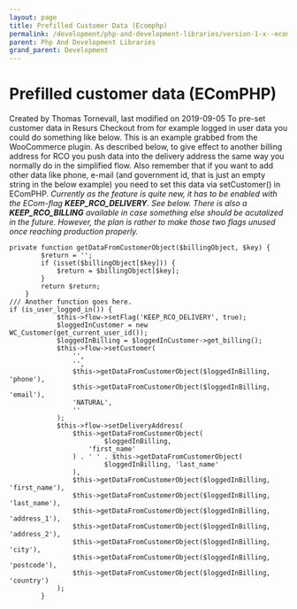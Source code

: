 ```yaml
---
layout: page
title: Prefilled Customer Data (Ecomphp)
permalink: /development/php-and-development-libraries/version-1-x--ecomphp-/ecomphp-features-and-tips/22183983/
parent: Php And Development Libraries
grand_parent: Development
---
```




# Prefilled customer data (EComPHP) 
Created by Thomas Tornevall, last modified on 2019-09-05
To pre-set customer data in Resurs Checkout from for example logged in
user data you could do something like below. This is an example grabbed
from the WooCommerce plugin. As described below, to give effect to
another billing address for RCO you push data into the delivery address
the same way you normally do in the simplified flow. Also remember that
if you want to add other data like phone, e-mail (and government id,
that is just an empty string in the below example) you need to set this
data via setCustomer() in EComPHP.
*Currently as the feature is quite new, it has to be enabled with the
ECom-flag **KEEP_RCO_DELIVERY**. See below. There is also a
**KEEP_RCO_BILLING** available in case something else should be
acutalized in the future. However, the plan is rather to make those two
flags unused once reaching production properly.*
``` syntaxhighlighter-pre
private function getDataFromCustomerObject($billingObject, $key) {
        $return = '';
        if (isset($billingObject[$key])) {
            $return = $billingObject[$key];
        }
        return $return;
    }
/// Another function goes here.
if (is_user_logged_in()) {
            $this->flow->setFlag('KEEP_RCO_DELIVERY', true);
            $loggedInCustomer = new WC_Customer(get_current_user_id());
            $loggedInBilling = $loggedInCustomer->get_billing();
            $this->flow->setCustomer(
                '',
                '',
                $this->getDataFromCustomerObject($loggedInBilling, 'phone'),
                $this->getDataFromCustomerObject($loggedInBilling, 'email'),
                'NATURAL',
                ''
            );
            $this->flow->setDeliveryAddress(
                $this->getDataFromCustomerObject(
                        $loggedInBilling,
                    'first_name'
                ) . ' ' . $this->getDataFromCustomerObject(
                        $loggedInBilling, 'last_name'
                ),
                $this->getDataFromCustomerObject($loggedInBilling, 'first_name'),
                $this->getDataFromCustomerObject($loggedInBilling, 'last_name'),
                $this->getDataFromCustomerObject($loggedInBilling, 'address_1'),
                $this->getDataFromCustomerObject($loggedInBilling, 'address_2'),
                $this->getDataFromCustomerObject($loggedInBilling, 'city'),
                $this->getDataFromCustomerObject($loggedInBilling, 'postcode'),
                $this->getDataFromCustomerObject($loggedInBilling, 'country')
            );
        }
```
